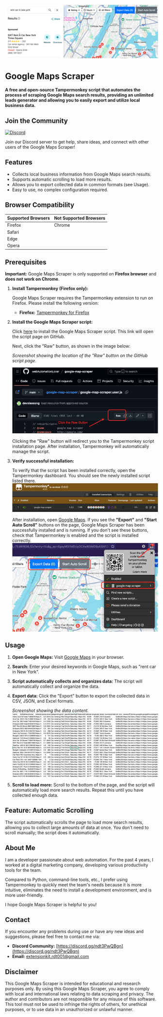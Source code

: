 ![Banner Image](https://raw.githubusercontent.com/webAutomationLover/google-map-scraper/refs/heads/main/resource/banner.png)

# Google Maps Scraper

**A free and open-source Tampermonkey script that automates the process of scraping Google Maps search results, providing an unlimited leads generator and allowing you to easily export and utilize local business data.**

## Join the Community

[![Discord](https://img.shields.io/badge/Discord-Join%20Chat-7289DA?logo=discord&logoColor=white)](https://discord.gg/ndt3PwQBgn)

Join our Discord server to get help, share ideas, and connect with other users of the Google Maps Scraper!

## Features

*   Collects local business information from Google Maps search results.
*   Supports automatic scrolling to load more results.
*   Allows you to export collected data in common formats (see Usage).
*   Easy to use, no complex configuration required.

## Browser Compatibility

| Supported Browsers | Not Supported Browsers |
|---|---|
| Firefox | Chrome |
| Safari | |
| Edge |  |
| Opera |  |

## Prerequisites

**Important:** Google Maps Scraper is only supported on **Firefox browser** and **does not work on Chrome**.

1. **Install Tampermonkey (Firefox only):**

    Google Maps Scraper requires the Tampermonkey extension to run on Firefox. Please install the following version:

    *   **Firefox:** [Tampermonkey for Firefox](https://addons.mozilla.org/en-US/firefox/addon/tampermonkey/)

2. **Install the Google Maps Scraper script:**

    Click [here](https://github.com/webAutomationLover/google-map-scraper/blob/main/google-map-scraper.user.js) to install the Google Maps Scraper script. This link will open the script page on GitHub.

    Next, click the "Raw" button, as shown in the image below:

    *Screenshot showing the location of the "Raw" button on the GitHub script page.*

    ![Install Button](https://raw.githubusercontent.com/webAutomationLover/google-map-scraper/refs/heads/main/resource/install_btn.png)

    Clicking the "Raw" button will redirect you to the Tampermonkey script installation page. After installation, Tampermonkey will automatically manage the script.

3. **Verify successful installation:**

    To verify that the script has been installed correctly, open the Tampermonkey dashboard. You should see the newly installed script listed there.
   ![DashBoard](https://raw.githubusercontent.com/webAutomationLover/google-map-scraper/refs/heads/main/resource/dashboard.png)

    After installation, open [Google Maps](https://www.google.com/maps/search/new+york+car+rental/@40.7319892,-73.9923282,22015m). If you see the **"Export"** and **"Start Auto Scroll"** buttons on the page, Google Maps Scraper has been successfully installed and is running. If you don't see these buttons, check that Tampermonkey is enabled and the script is installed correctly.
   ![Activated](https://raw.githubusercontent.com/webAutomationLover/google-map-scraper/refs/heads/main/resource/actived.png)

## Usage

1.  **Open Google Maps:** Visit [Google Maps](https://www.google.com/maps/search/new+york+car+rental/@40.7319892,-73.9923282,22015m) in your browser.

2.  **Search:** Enter your desired keywords in Google Maps, such as "rent car in New York".

3.  **Script automatically collects and organizes data:** The script will automatically collect and organize the data.

4.  **Export data:** Click the "Export" button to export the collected data in CSV, JSON, and Excel formats.

    *Screenshot showing the data content.*
    ![exported](https://raw.githubusercontent.com/webAutomationLover/google-map-scraper/refs/heads/main/resource/exported.png)

5.  **Scroll to load more:** Scroll to the bottom of the page, and the script will automatically load more search results. Repeat this until you have collected enough data.

## Feature: Automatic Scrolling

The script automatically scrolls the page to load more search results, allowing you to collect large amounts of data at once. You don't need to scroll manually; the script does it automatically.

## About Me

I am a developer passionate about web automation. For the past 4 years, I worked at a digital marketing company, developing various productivity tools for the team. 

Compared to Python, command-line tools, etc., I prefer using Tampermonkey to quickly meet the team's needs because it is more intuitive, eliminates the need to install a development environment, and is more user-friendly. 

I hope Google Maps Scraper is helpful to you!

## Contact

If you encounter any problems during use or have any new ideas and suggestions, please feel free to contact me via:

*   **Discord Community:** [https://discord.gg/ndt3PwQBgn](https://discord.gg/ndt3PwQBgn)
*   **Email:** extensionkit.rdt001@gmail.com

## Disclaimer

This Google Maps Scraper is intended for educational and research purposes only. By using this Google Maps Scraper, you agree to comply with local and international laws relating to data scraping and privacy. The author and contributors are not responsible for any misuse of this software. This tool must not be used to infringe the rights of others, for unethical purposes, or to use data in an unauthorized or unlawful manner.
